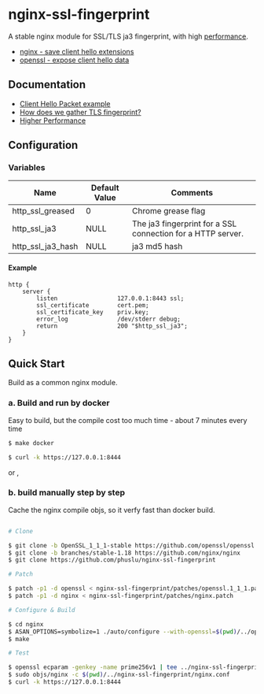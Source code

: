 # nginx-ssl-fingerprint

A stable nginx module for SSL/TLS ja3 fingerprint, with high [performance](docs/performance.md).

 - [nginx - save client hello extensions](patches/nginx.patch)
 - [openssl - expose client hello data](patches/openssl.1_1_1.patch)

## Documentation

- [Client Hello Packet example](./docs/clien-hello.pcap)
- [How does we gather TLS fingerprint?](./docs/tls-fingerprint.md)
- [Higher Performance](./docs/performance.md)


## Configuration

### Variables

| Name              | Default Value | Comments                                                    |
| ----------------- | ------------- | ----------------------------------------------------------- |
| http_ssl_greased  | 0             | Chrome grease flag                                          |
| http_ssl_ja3      | NULL          | The ja3 fingerprint for a SSL connection for a HTTP server. |
| http_ssl_ja3_hash | NULL          | ja3 md5 hash                                                |

#### Example

```nginx
http {
    server {
        listen                 127.0.0.1:8443 ssl;
        ssl_certificate        cert.pem;
        ssl_certificate_key    priv.key;
        error_log              /dev/stderr debug;
        return                 200 "$http_ssl_ja3";
    }
}
```

## Quick Start

Build as a common nginx module.

### a. Build and run by docker

Easy to build, but the compile cost too much time - about 7 minutes  every time

```bash
$ make docker

$ curl -k https://127.0.0.1:8444
```


or ,

### b. build manually step by step

Cache the nginx compile objs, so it verfy fast than docker build.

```bash

# Clone

$ git clone -b OpenSSL_1_1_1-stable https://github.com/openssl/openssl
$ git clone -b branches/stable-1.18 https://github.com/nginx/nginx
$ git clone https://github.com/phuslu/nginx-ssl-fingerprint

# Patch

$ patch -p1 -d openssl < nginx-ssl-fingerprint/patches/openssl.1_1_1.patch
$ patch -p1 -d nginx < nginx-ssl-fingerprint/patches/nginx.patch

# Configure & Build

$ cd nginx
$ ASAN_OPTIONS=symbolize=1 ./auto/configure --with-openssl=$(pwd)/../openssl --add-module=$(pwd)/../nginx-ssl-fingerprint --with-http_ssl_module --with-stream_ssl_module --with-debug --with-stream --with-cc-opt="-fsanitize=address -O -fno-omit-frame-pointer" --with-ld-opt="-L/usr/local/lib -Wl,-E -lasan"
$ make

# Test

$ openssl ecparam -genkey -name prime256v1 | tee ../nginx-ssl-fingerprint/cert.pem | openssl req -x509 -nodes -key /dev/stdin -days 366 -subj '/C=US/OU=Web/CN=example.org' | tee -a ../nginx-ssl-fingerprint/cert.pem
$ sudo objs/nginx -c $(pwd)/../nginx-ssl-fingerprint/nginx.conf
$ curl -k https://127.0.0.1:8444
```
